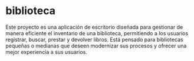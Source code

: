 # biblioteca
Este proyecto es una aplicación de escritorio diseñada para gestionar de manera eficiente el inventario de una biblioteca, permitiendo a los usuarios registrar, buscar, prestar y devolver libros. Está pensado para bibliotecas pequeñas o medianas que deseen modernizar sus procesos y ofrecer una mejor experiencia a sus usuarios.
